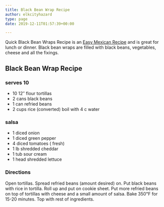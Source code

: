```yaml
---
title: Black Bean Wrap Recipe
author: elkcityhazard
type: page
date: 2019-12-11T01:57:39+00:00

---
```

Quick Black Bean Wraps Recipe is an [Easy Mexican Recipe][1] and is great for lunch or dinner. Black bean wraps are filled with black beans, vegetables, cheese and all the fixings.

## Black Bean Wrap Recipe

### serves 10

  * 10 12&#8243; flour tortillas
  * 2 cans black beans
  * 1 can refried beans
  * 2 cups rice (converted) boil with 4 c water

### salsa

  * 1 diced onion
  * 1 diced green pepper
  * 4 diced tomatoes ( fresh)
  * 1 lb shredded cheddar
  * 1 tub sour cream
  * 1 head shredded lettuce</ul> 

### Directions

Open tortillas. Spread refried beans (amount desired) on. Put black beans with rice in tortilla. Roll up and put on cookie sheet. Put more refried beans on top of tortillas with cheese and a small amount of salsa. Bake 350&#8457; for 15-20 minutes. Top with rest of ingredients.

 [1]: /wordpress/easy-mexican-recipes/